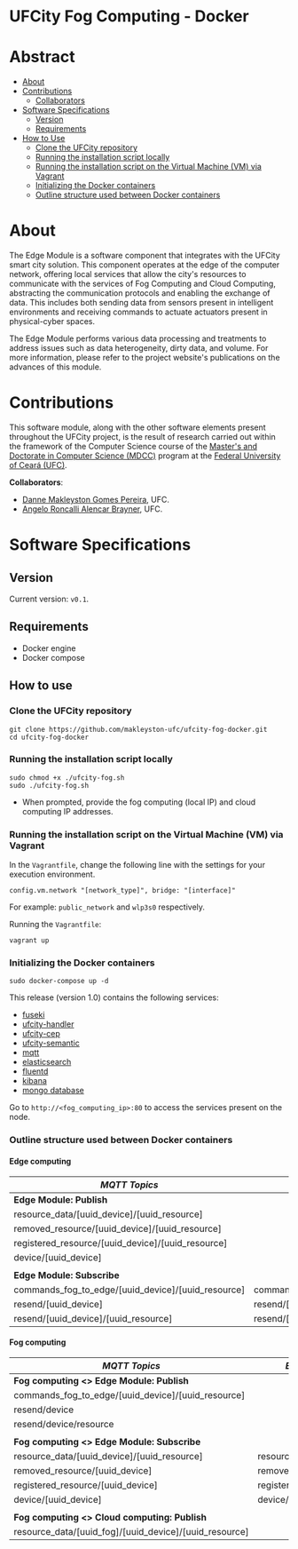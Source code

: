 # UFCity Fog Computing - Docker

# Abstract
* [About](#anchor_about)
* [Contributions](#anchor_contributions)
  * [Collaborators](#anchor_colab)
* [Software Specifications](#anchor_especifications)
  * [Version](#anchor_version)
  * [Requirements](#anchor_requirements)
* [How to Use](#anchor_usage)
  * [Clone the UFCity repository](#anchor_clone)
  * [Running the installation script locally](#anchor_init_locally)
  * [Running the installation script on the Virtual Machine (VM) via Vagrant](#anchor_init_vagrant)
  * [Initializing the Docker containers](#anchor_initializing_docker_containers)
  * [Outline structure used between Docker containers](#anchor_outline_structure)


# About <a id="anchor_about"></a>
The Edge Module is a software component that integrates with the UFCity smart city solution. This component operates at the edge of the computer network, offering local services that allow the city's resources to communicate with the services of Fog Computing and Cloud Computing, abstracting the communication protocols and enabling the exchange of data. This includes both sending data from sensors present in intelligent environments and receiving commands to actuate actuators present in physical-cyber spaces.

The Edge Module performs various data processing and treatments to address issues such as data heterogeneity, dirty data, and volume. For more information, please refer to the project website's publications on the advances of this module.

# Contributions <a id="anchor_contributions"></a>
This software module, along with the other software elements present throughout the UFCity project, is the result of research carried out within the framework of the Computer Science course of the [Master's and Doctorate in Computer Science (MDCC)](http://www.mdcc.ufc.br/) program at the [Federal University of Ceará (UFC)](https://www.ufc.br/).

**Collaborators**: <a id="anchor_colab"></a>

* [Danne Makleyston Gomes Pereira](http://lattes.cnpq.br/2002489019346835), UFC.
* [Angelo Roncalli Alencar Brayner](http://lattes.cnpq.br/3895469714548887), UFC.

# Software Specifications <a id="anchor_especifications"></a>
## Version <a id="anchor_version"></a>
Current version: `v0.1`.

## Requirements <a id="anchor_requirements"></a>

* Docker engine
* Docker compose

## How to use <a id="anchor_usage"></a>

### Clone the UFCity repository <a id="anchor_clone"></a>
```
git clone https://github.com/makleyston-ufc/ufcity-fog-docker.git
cd ufcity-fog-docker
```

### Running the installation script locally <a id="anchor_init_locally"></a>

```
sudo chmod +x ./ufcity-fog.sh
sudo ./ufcity-fog.sh
```

* When prompted, provide the fog computing (local IP) and cloud computing IP addresses.

### Running the installation script on the Virtual Machine (VM) via Vagrant <a id="anchor_init_vagrant"></a>

In the `Vagrantfile`, change the following line with the settings for your execution environment.

```
config.vm.network "[network_type]", bridge: "[interface]"
```
For example: `public_network` and `wlp3s0` respectively.

Running the `Vagrantfile`:
```
vagrant up
```

### Initializing the Docker containers <a id="anchor_initializing_docker_containers"></a> 
```
sudo docker-compose up -d
```

This release (version 1.0) contains the following services:
* [fuseki](https://hub.docker.com/r/stain/jena-fuseki)
* [ufcity-handler](https://github.com/makleyston-ufc/ufcity-fog-handler)
* [ufcity-cep](https://github.com/makleyston-ufc/ufcity-fog-cep)
* [ufcity-semantic](https://github.com/makleyston-ufc/ufcity-fog-semantic)
* [mqtt](https://hub.docker.com/_/eclipse-mosquitto)
* [elasticsearch](https://hub.docker.com/_/elasticsearch/)
* [fluentd](https://hub.docker.com/_/fluentd)
* [kibana](https://hub.docker.com/_/kibana/)
* [mongo database](https://hub.docker.com/_/mongo)

Go to `http://<fog_computing_ip>:80` to access the services present on the node.

### Outline structure used between Docker containers <a id="anchor_outline_structure"></a> 
#### Edge computing

| _MQTT Topics_                                      | _Example_                            | _Message_     |
|----------------------------------------------------|--------------------------------------|---------------|
| **Edge Module: Publish**                           |                                      |               |
| resource_data/[uuid_device]/[uuid_resource]        |                                      | resource_json |
| removed_resource/[uuid_device]/[uuid_resource]     |                                      | uuid_resource |
| registered_resource/[uuid_device]/[uuid_resource]  |                                      | resource_json |
| device/[uuid_device]                               |                                      | device_json   |
|                                                    |                                      |               |
| **Edge Module: Subscribe**                         |                                      |               |
| commands_fog_to_edge/[uuid_device]/[uuid_resource] | commands_fog_to_edge/[uuid_device]/+ | resource_json |
| resend/[uuid_device]                               | resend/[uuid_device]                 | uuid_device   |
| resend/[uuid_device]/[uuid_resource]               | resend/[uuid_device]/+               | uuid_resource |


#### Fog computing
 
| _MQTT Topics_                                          | _Example_             | _Message_     |
|--------------------------------------------------------|-----------------------|---------------|
| **Fog computing <> Edge Module: Publish**              |                       |               |
| commands_fog_to_edge/[uuid_device]/[uuid_resource]     |                       | resource_json |
| resend/device                                          |                       | uuid_device   |
| resend/device/resource                                 |                       | uuid_resource |
|                                                        |                       |               |
| **Fog computing <> Edge Module: Subscribe**            |                       |               |
| resource_data/[uuid_device]/[uuid_resource]            | resource_data/+/+     | resource_json |
| removed_resource/[uuid_device]                         | removed_resource/+    | uuid_resource |
| registered_resource/[uuid_device]                      | registered_resource/+ | resource_json |
| device/[uuid_device]                                   | device/+              | device_json   |
|                                                        |                       |               |
| **Fog computing <> Cloud computing: Publish**          |                       |               |
| resource_data/[uuid_fog]/[uuid_device]/[uuid_resource] |                       | resource_json |
